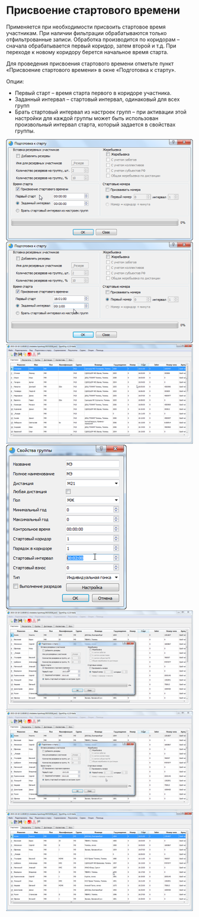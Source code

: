 # Присвоение стартового времени

Применяется при необходимости присвоить стартовое время участникам.
При наличии фильтрации обрабатываются только отфильтрованные записи. Обработка производится по коридорам – сначала обрабатывается первый коридор, затем второй и т.д. При переходе к новому коридору берется начальное время старта.

Для проведения присвоения стартового времени отметьте пункт «Присвоение стартового времени» в окне «Подготовка к старту».

Опции:

* Первый старт – время старта первого в коридоре участника.
* Заданный интервал – стартовый интервал, одинаковый для всех групп
* Брать стартовый интервал из настроек групп – при активации этой настройки для каждой группы может быть использован произвольный интервал старта, который задается в свойствах группы.

![Screenshot](img/46.png)
![Screenshot](img/47.png)
![Screenshot](img/48.png)
![Screenshot](img/49.png)
![Screenshot](img/50.png)
![Screenshot](img/51.png)
![Screenshot](img/52.png)